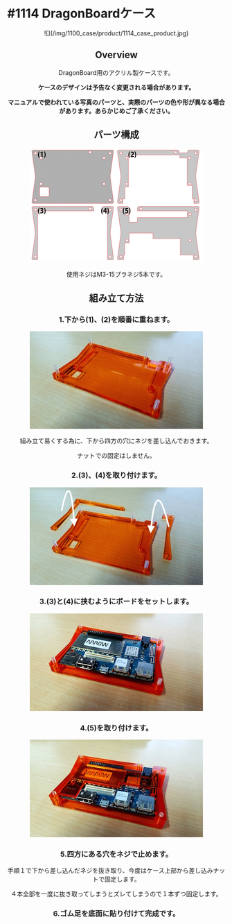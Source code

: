 # #1114 DragonBoardケース
<center>
![](/img/1100_case/product/1114_case_product.jpg)
<!--COLORME-->

## Overview
DragonBoard用のアクリル製ケースです。

**ケースのデザインは予告なく変更される場合があります。**

**マニュアルで使われている写真のパーツと、実際のパーツの色や形が異なる場合があります。あらかじめご了承ください。**

## パーツ構成

![](/img/1100_case/manual/dragonb_00.jpg)

使用ネジはM3-15プラネジ5本です。

## 組み立て方法

### 1.下から(1)、(2)を順番に重ねます。
![](/img/1100_case/manual/dragonb_01.jpg)

組み立て易くする為に、下から四方の穴にネジを差し込んでおきます。

ナットでの固定はしません。

### 2.(3)、(4)を取り付けます。
![](/img/1100_case/manual/dragonb_02.jpg)

### 3.(3)と(4)に挟むようにボードをセットします。
![](/img/1100_case/manual/dragonb_03.jpg)

### 4.(5)を取り付けます。
![](/img/1100_case/manual/dragonb_04.jpg)

### 5.四方にある穴をネジで止めます。
手順１で下から差し込んだネジを抜き取り、今度はケース上部から差し込みナットで固定します。

４本全部を一度に抜き取ってしまうとズレてしまうので１本ずつ固定します。

### 6.ゴム足を底面に貼り付けて完成です。
